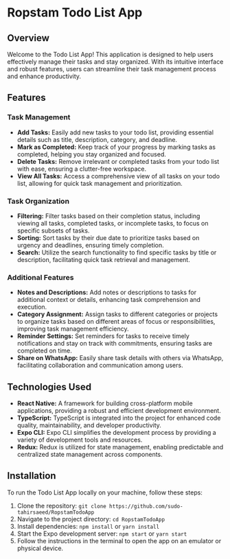 # Ropstam Todo List App

## Overview
Welcome to the Todo List App! This application is designed to help users effectively manage their tasks and stay organized. With its intuitive interface and robust features, users can streamline their task management process and enhance productivity.

## Features
### Task Management
- **Add Tasks:** Easily add new tasks to your todo list, providing essential details such as title, description, category, and deadline.
- **Mark as Completed:** Keep track of your progress by marking tasks as completed, helping you stay organized and focused.
- **Delete Tasks:** Remove irrelevant or completed tasks from your todo list with ease, ensuring a clutter-free workspace.
- **View All Tasks:** Access a comprehensive view of all tasks on your todo list, allowing for quick task management and prioritization.

### Task Organization
- **Filtering:** Filter tasks based on their completion status, including viewing all tasks, completed tasks, or incomplete tasks, to focus on specific subsets of tasks.
- **Sorting:** Sort tasks by their due date to prioritize tasks based on urgency and deadlines, ensuring timely completion.
- **Search:** Utilize the search functionality to find specific tasks by title or description, facilitating quick task retrieval and management.

### Additional Features
- **Notes and Descriptions:** Add notes or descriptions to tasks for additional context or details, enhancing task comprehension and execution.
- **Category Assignment:** Assign tasks to different categories or projects to organize tasks based on different areas of focus or responsibilities, improving task management efficiency.
- **Reminder Settings:** Set reminders for tasks to receive timely notifications and stay on track with commitments, ensuring tasks are completed on time.
- **Share on WhatsApp:** Easily share task details with others via WhatsApp, facilitating collaboration and communication among users.

## Technologies Used
- **React Native:** A framework for building cross-platform mobile applications, providing a robust and efficient development environment.
- **TypeScript:** TypeScript is integrated into the project for enhanced code quality, maintainability, and developer productivity.
- **Expo CLI:** Expo CLI simplifies the development process by providing a variety of development tools and resources.
- **Redux:** Redux is utilized for state management, enabling predictable and centralized state management across components.

## Installation
To run the Todo List App locally on your machine, follow these steps:
1. Clone the repository: `git clone https://github.com/sudo-tahirsaeed/RopstamTodoApp`
2. Navigate to the project directory: `cd RopstamTodoApp`
3. Install dependencies: `npm install` or `yarn install`
4. Start the Expo development server: `npm start` or `yarn start`
5. Follow the instructions in the terminal to open the app on an emulator or physical device.

